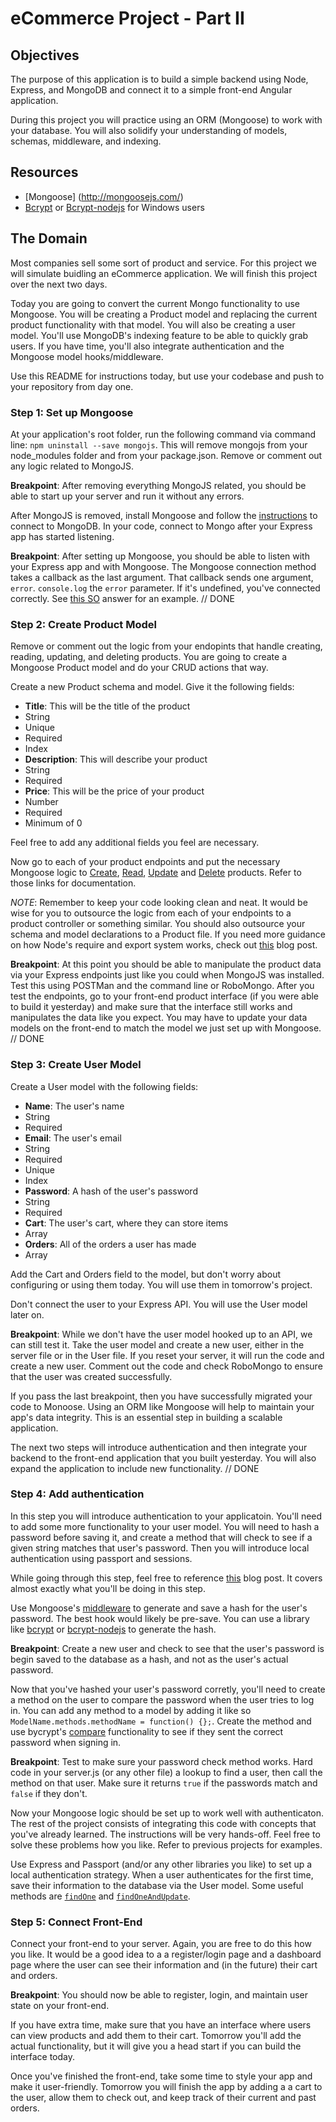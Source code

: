 eCommerce Project - Part II
=================

## Objectives

The purpose of this application is to build a simple backend using Node, Express, and MongoDB and connect it to a simple front-end Angular application.

During this project you will practice using an ORM (Mongoose) to work with your database.  You will also solidify your understanding of models, schemas, middleware, and indexing.

## Resources
* [Mongoose] (http://mongoosejs.com/)
* [Bcrypt](https://www.npmjs.com/package/bcrypt) or [Bcrypt-nodejs](https://www.npmjs.com/package/bcrypt-nodejs) for Windows users

## The Domain

Most companies sell some sort of product and service. For this project we will simulate buidling an eCommerce application. We will finish this project over the next two days.

Today you are going to convert the current Mongo functionality to use Mongoose.  You will be creating a Product model and replacing the current product functionality with that model.  You will also be creating a user model.  You'll use MongoDB's indexing feature to be able to quickly grab users. If you have time, you'll also integrate authentication and the Mongoose model hooks/middleware.

Use this README for instructions today, but use your codebase and push to your repository from day one.

### Step 1: Set up Mongoose

At your application's root folder, run the following command via command line: `npm uninstall --save mongojs`.  This will remove mongojs from your node_modules folder and from your package.json.  Remove or comment out any logic related to MongoJS.

**Breakpoint**: After removing everything MongoJS related, you should be able to start up your server and run it without any errors.

After MongoJS is removed, install Mongoose and follow the [instructions](http://mongoosejs.com/docs/connections.html) to connect to MongoDB.  In your code, connect to Mongo after your Express app has started listening.

**Breakpoint**: After setting up Mongoose, you should be able to listen with your Express app and with Mongoose.  The Mongoose connection method takes a callback as the last argument.  That callback sends one argument, `error`.  `console.log` the `error` parameter.  If it's undefined, you've connected correctly. See [this SO](http://stackoverflow.com/questions/6676499/is-there-a-mongoose-connect-error-callback) answer for an example.
// DONE


### Step 2: Create Product Model

Remove or comment out the logic from your endopints that handle creating, reading, updating, and deleting products.  You are going to create a Mongoose Product model and do your CRUD actions that way.

Create a new Product schema and model.  Give it the following fields:

 - **Title**: This will be the title of the product
  - String
  - Unique
  - Required
  - Index
 - **Description**: This will describe your product
  - String
  - Required
 - **Price**: This will be the price of your product
  - Number
  - Required
  - Minimum of 0

Feel free to add any additional fields you feel are necessary.

Now go to each of your product endpoints and put the necessary Mongoose logic to [Create](http://mongoosejs.com/docs/api.html#model_Model.create), [Read](http://mongoosejs.com/docs/api.html#model_Model.find), [Update](http://mongoosejs.com/docs/api.html#model_Model.update) and [Delete](http://mongoosejs.com/docs/api.html#model_Model.remove) products. Refer to those links for documentation.

*NOTE*: Remember to keep your code looking clean and neat.  It would be wise for you to outsource the logic from each of your endpoints to a product controller or something similar.  You should also outsource your schema and model declarations to a Product file.  If you need more guidance on how Node's require and export system works, check out [this](http://openmymind.net/2012/2/3/Node-Require-and-Exports/) blog post.

**Breakpoint**: At this point you should be able to manipulate the product data via your Express endpoints just like you could when MongoJS was installed.  Test this using POSTMan and the command line or RoboMongo.  After you test the endpoints, go to your front-end product interface (if you were able to build it yesterday) and make sure that the interface still works and manipulates the data like you expect. You may have to update your data models on the front-end to match the model we just set up with Mongoose.
// DONE

### Step 3: Create User Model

Create a User model with the following fields:

 - **Name**: The user's name
  - String
  - Required
 - **Email**: The user's email
  - String
  - Required
  - Unique
  - Index
 - **Password**: A hash of the user's password
  - String
  - Required
 - **Cart**: The user's cart, where they can store items
  - Array
 - **Orders**: All of the orders a user has made
  - Array

Add the Cart and Orders field to the model, but don't worry about configuring or using them today.  You will use them in tomorrow's project.

Don't connect the user to your Express API.  You will use the User model later on.

**Breakpoint**:  While we don't have the user model hooked up to an API, we can still test it.  Take the user model and create a new user, either in the server file or in the User file.  If you reset your server, it will run the code and create a new user.  Comment out the code and check RoboMongo to ensure that the user was created successfully.

If you pass the last breakpoint, then you have successfully migrated your code to Monoose.  Using an ORM like Mongoose will help to maintain your app's data integrity.  This is an essential step in building a scalable application.

The next two steps will introduce authentication and then integrate your backend to the front-end application that you built yesterday.  You will also expand the application to include new functionality.
// DONE

### Step 4: Add authentication

In this step you will introduce authentication to your applicatoin.  You'll need to add some more functionality to your user model.  You will need to hash a password before saving it, and create a method that will check to see if a given string matches that user's password.  Then you will introduce local authentication using passport and sessions.

While going through this step, feel free to reference [this](http://devsmash.com/blog/password-authentication-with-mongoose-and-bcrypt) blog post.  It covers almost exactly what you'll be doing in this step.

Use Mongoose's [middleware](http://mongoosejs.com/docs/middleware.html) to generate and save a hash for the user's password. The best hook would likely be pre-save.  You can use a library like [bcrypt](https://www.npmjs.com/package/bcrypt) or [bcrypt-nodejs](https://www.npmjs.com/package/bcrypt-nodejs) to generate the hash.

**Breakpoint**: Create a new user and check to see that the user's password is begin saved to the database as a hash, and not as the user's actual password.

Now that you've hashed your user's password corretly, you'll need to create a method on the user to compare the password when the user tries to log in.  You can add any method to a model by adding it like so `ModelName.methods.methodName = function() {};`.  Create the method and use bycrypt's [compare](https://www.npmjs.com/package/bcrypt#async-recommended) functionality to see if they sent the correct password when signing in.

**Breakpoint**: Test to make sure your password check method works.  Hard code in your server.js (or any other file) a lookup to find a user, then call the method on that user.  Make sure it returns `true` if the passwords match and `false` if they don't.

Now your Mongoose logic should be set up  to work well with authenticaton.  The rest of the project consists of integrating this code with concepts that you've already learned.  The instructions will be very hands-off. Feel free to solve these problems how you like.  Refer to previous projects for examples.

Use Express and Passport (and/or any other libraries you like) to set up a local authentication strategy.  When a user authenticates for the first time, save their information to the database via the User model. Some useful methods are [`findOne`](http://mongoosejs.com/docs/api.html#query_Query-findOne) and [`findOneAndUpdate`](http://mongoosejs.com/docs/api.html#query_Query-findOneAndUpdate).

### Step 5: Connect Front-End

Connect your front-end to your server.  Again, you are free to do this how you like.  It would be a good idea to a a register/login page and a dashboard page where the user can see their information and (in the future) their cart and orders.

**Breakpoint**: You should now be able to register, login, and maintain user state on your front-end.

If you have extra time, make sure that you have an interface where users can view products and add them to their cart.  Tomorrow you'll add the actual functionality, but it will give you a head start if you can build the interface today.

Once you've finished the front-end, take some time to style your app and make it user-friendly.  Tomorrow you will finish the app by adding a a cart to the user, allow them to check out, and keep track of their current and past orders.
